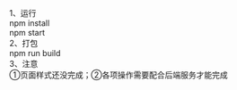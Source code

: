 1、运行                  
npm install     
npm start      
2、打包     
npm run build    
3、注意                    
①页面样式还没完成；②各项操作需要配合后端服务才能完成   

